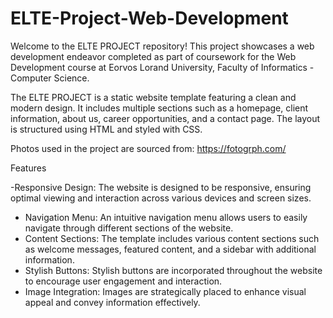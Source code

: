 # ELTE-Project-Web-Development
Welcome to the ELTE PROJECT repository! This project showcases a web development endeavor completed as part of coursework for the Web Development course at Eorvos Lorand University, Faculty of Informatics - Computer Science.

The ELTE PROJECT is a static website template featuring a clean and modern design. It includes multiple sections such as a homepage, client information, about us, career opportunities, and a contact page. The layout is structured using HTML and styled with CSS.

Photos used in the project are sourced from: https://fotogrph.com/

Features

-Responsive Design: The website is designed to be responsive, ensuring optimal viewing and interaction across various devices and screen sizes.
- Navigation Menu: An intuitive navigation menu allows users to easily navigate through different sections of the website.
- Content Sections: The template includes various content sections such as welcome messages, featured content, and a sidebar with additional information.
- Stylish Buttons: Stylish buttons are incorporated throughout the website to encourage user engagement and interaction.
- Image Integration: Images are strategically placed to enhance visual appeal and convey information effectively.
